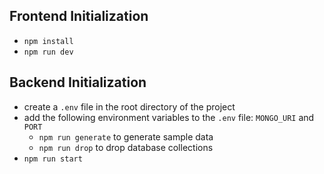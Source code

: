 ## Frontend Initialization
- <code>npm install</code>
- <code>npm run dev</code>

## Backend Initialization
- create a `.env` file in the root directory of the project
- add the following environment variables to the `.env` file: `MONGO_URI` and `PORT`
  - `npm run generate` to generate sample data
  - `npm run drop` to drop database collections
- <code>npm run start</code>
